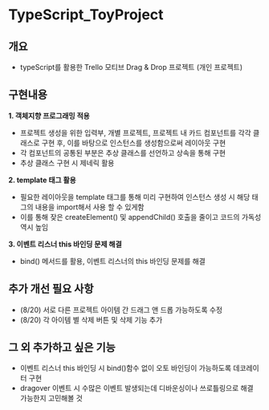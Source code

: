 # TypeScript_ToyProject


## 개요 

 - typeScript를 활용한 Trello 모티브 Drag & Drop 프로젝트 (개인 프로젝트)
 
## 구현내용

**1. 객체지향 프로그래밍 적용**
  - 프로젝트 생성을 위한 입력부, 개별 프로젝트, 프로젝트 내 카드 컴포넌트를 각각 클래스로 구현 후,
  이를 바탕으로 인스턴스를 생성함으로써 레이아웃 구현
  - 각 컴포넌트의 공통된 부분은 추상 클래스를 선언하고 상속을 통해 구현
  - 추상 클래스 구현 시 제네릭 활용

**2. template 태그 활용**
  - 필요한 레이아웃을 template 태그를 통해 미리 구현하여 인스턴스 생성 시 해당 태그의 내용을 import해서 사용 할 수 있게함
  - 이를 통해 잦은 createElement() 및 appendChild() 호출을 줄이고 코드의 가독성 역시 높임

**3. 이벤트 리스너 this 바인딩 문제 해결**
  - bind() 메서드를 활용, 이벤트 리스너의 this 바인딩 문제를 해결
  
## 추가 개선 필요 사항
  - (8/20) 서로 다른 프로젝트 아이템 간 드래그 앤 드롭 가능하도록 수정
  - (8/20) 각 아이템 별 삭제 버튼 및 삭제 기능 추가
  
## 그 외 추가하고 싶은 기능
  - 이벤트 리스너 this 바인딩 시 bind()함수 없이 오토 바인딩이 가능하도록 데코레이터 구현
  - dragover 이벤트 시 수많은 이벤트 발생되는데 디바운싱이나 쓰로틀링으로 해결 가능한지 고민해볼 것

